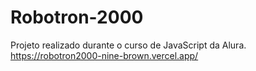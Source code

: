 # Robotron-2000

Projeto realizado durante o curso de JavaScript da Alura.
https://robotron2000-nine-brown.vercel.app/
